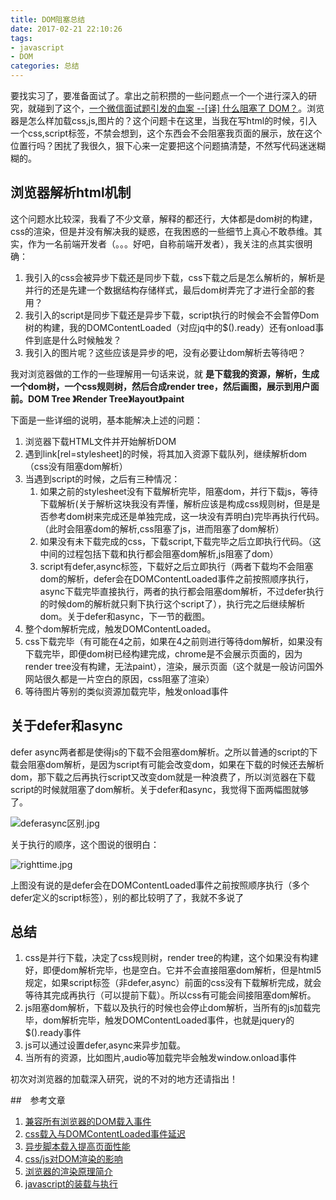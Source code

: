 ```yaml
---
title: DOM阻塞总结
date: 2017-02-21 22:10:26
tags:
- javascript
- DOM
categories: 总结
---
```


要找实习了，要准备面试了。拿出之前积攒的一些问题点一个一个进行深入的研究，就碰到了这个，[一个微信面试题引发的血案 --[译] 什么阻塞了 DOM？](https://gold.xitu.io/post/587f4afb61ff4b00651b3c18)。浏览器是怎么样加载css,js,图片的？这个问题卡在这里，当我在写html的时候，引入一个css,script标签，不禁会想到，这个东西会不会阻塞我页面的展示，放在这个位置行吗？困扰了我很久，狠下心来一定要把这个问题搞清楚，不然写代码迷迷糊糊的。
<!--more-->

## 浏览器解析html机制
这个问题水比较深，我看了不少文章，解释的都还行，大体都是dom树的构建，css的渲染，但是并没有解决我的疑惑，在我困惑的一些细节上真心不敢恭维。其实，作为一名前端开发者（。。。好吧，自称前端开发者），我关注的点其实很明确：
1. 我引入的css会被异步下载还是同步下载，css下载之后是怎么解析的，解析是并行的还是先建一个数据结构存储样式，最后dom树弄完了才进行全部的套用？
2. 我引入的script是同步下载还是异步下载，script执行的时候会不会暂停Dom树的构建，我的DOMContentLoaded（对应jq中的$().ready）还有onload事件到底是什么时候触发？
3. 我引入的图片呢？这些应该是异步的吧，没有必要让dom解析去等待吧？

我对浏览器做的工作的一些理解用一句话来说，就 **是下载我的资源，解析，生成一个dom树，一个css规则树，然后合成render tree，然后画图，展示到用户面前。DOM Tree 》Render Tree》layout》paint**

下面是一些详细的说明，基本能解决上述的问题：
1. 浏览器下载HTML文件并开始解析DOM
2. 遇到link[rel=stylesheet]的时候，将其加入资源下载队列，继续解析dom（css没有阻塞dom解析）
3. 当遇到script的时候，之后有三种情况：
    1. 如果之前的stylesheet没有下载解析完毕，阻塞dom，并行下载js，等待下载解析(关于解析这块我没有弄懂，解析应该是构成css规则树，但是是否参考dom树来完成还是单独完成，这一块没有弄明白)完毕再执行代码。（此时会阻塞dom的解析,css阻塞了js，进而阻塞了dom解析）
    2. 如果没有未下载完成的css，下载script,下载完毕之后立即执行代码。（这中间的过程包括下载和执行都会阻塞dom解析,js阻塞了dom）
    3. script有defer,async标签，下载好之后立即执行（两者下载均不会阻塞dom的解析，defer会在DOMContentLoaded事件之前按照顺序执行，async下载完毕直接执行，两者的执行都会阻塞dom解析，不过defer执行的时候dom的解析就只剩下执行这个script了），执行完之后继续解析dom。关于defer和async，下一节的截图。
4. 整个dom解析完成，触发DOMContentLoaded。
5. css下载完毕（有可能在4之前，如果在4之前则进行等待dom解析，如果没有下载完毕，即便dom树已经构建完成，chrome是不会展示页面的，因为render tree没有构建，无法paint），渲染，展示页面（这个就是一般访问国外网站很久都是一片空白的原因，css阻塞了渲染）
6. 等待图片等别的类似资源加载完毕，触发onload事件

## 关于defer和async
defer async两者都是使得js的下载不会阻塞dom解析。之所以普通的script的下载会阻塞dom解析，是因为script有可能会改变dom，如果在下载的时候还去解析dom，那下载之后再执行script又改变dom就是一种浪费了，所以浏览器在下载script的时候就阻塞了dom解析。关于defer和async，我觉得下面两幅图就够了。

![deferasync区别.jpg](http://upload-images.jianshu.io/upload_images/3967512-8c57e8c6ad5bca11.jpg?imageMogr2/auto-orient/strip%7CimageView2/2/w/1240)

关于执行的顺序，这个图说的很明白：

![righttime.jpg](http://upload-images.jianshu.io/upload_images/3967512-df26d394fc05f6dc.jpg?imageMogr2/auto-orient/strip%7CimageView2/2/w/1240)

上图没有说的是defer会在DOMContentLoaded事件之前按照顺序执行（多个defer定义的script标签），别的都比较明了了，我就不多说了

## 总结
1. css是并行下载，决定了css规则树，render tree的构建，这个如果没有构建好，即便dom解析完毕，也是空白。它并不会直接阻塞dom解析，但是html5规定，如果script标签（非defer,async）前面的css没有下载解析完成，就会等待其完成再执行（可以提前下载）。所以css有可能会间接阻塞dom解析。
2. js阻塞dom解析，下载以及执行的时候也会停止dom解析，当所有的js加载完毕，dom解析完毕，触发DOMContentLoaded事件，也就是jquery的$().ready事件
3. js可以通过设置defer,async来异步加载。
4. 当所有的资源，比如图片,audio等加载完毕会触发window.onload事件

初次对浏览器的加载深入研究，说的不对的地方还请指出！

##　参考文章
1. [兼容所有浏览器的DOM载入事件](http://harttle.com/2016/05/14/binding-document-ready-event.html)
2. [css载入与DOMContentLoaded事件延迟](http://harttle.com/2016/05/15/stylesheet-delay-domcontentloaded.html)
3. [异步脚本载入提高页面性能](http://harttle.com/2016/05/18/async-javascript-loading.html)
4. [css/js对DOM渲染的影响](http://www.tuicool.com/articles/7v2IJ37)
5. [浏览器的渲染原理简介](http://coolshell.cn/articles/9666.html)
6. [javascript的装载与执行](http://coolshell.cn/articles/9749.html)
